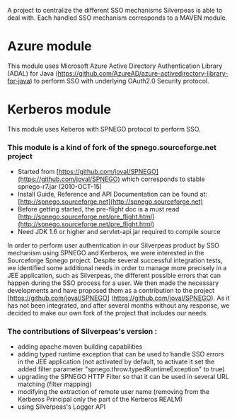 A project to centralize the different SSO mechanisms Silverpeas is able to deal with.
Each handled SSO mechanism corresponds to a MAVEN module.

# Azure module

This module uses Microsoft Azure Active Directory Authentication Library (ADAL) for Java (https://github.com/AzureAD/azure-activedirectory-library-for-java) to perform SSO with underlying OAuth2.0 Security protocol.

# Kerberos module

This module uses Keberos with SPNEGO protocol to perform SSO.

### This module is a kind of fork of the spnego.sourceforge.net project
* Started from [https://github.com/joval/SPNEGO](https://github.com/joval/SPNEGO) which corresponds to stable spnego-r7.jar (2010-OCT-15)
* Install Guide, Reference and API Documentation can be found at: [http://spnego.sourceforge.net](http://spnego.sourceforge.net)
* Before getting started, the pre-flight doc is a must read [http://spnego.sourceforge.net/pre_flight.html](http://spnego.sourceforge.net/pre_flight.html)
* Need JDK 1.6 or higher and servlet-api.jar required to compile source

In order to perform user authentication in our Silverpeas product by SSO mechanism using SPNEGO and Kerberos, we were interested in the Sourceforge Spnego project.
Despite several successful integration tests, we identified some additional needs in order to manage more precisely in a JEE application, such as Silverpeas, the different possible errors that can happen during the SSO process for a user.
We then made ​​the necessary developments and have proposed them as a contribution to the project [https://github.com/joval/SPNEGO] (https://github.com/joval/SPNEGO).
As it has not been integrated, and after several months without any response, we decided to make our own fork of the project that includes our needs.

### The contributions of Silverpeas's version :
* adding apache maven building capabilities
* adding typed runtime exception that can be used to handle SSO errors in the JEE application (not activated by default, to activate it set the added filter parameter "spnego.throw.typedRuntimeException" to true)
* upgrading the SPNEGO HTTP Filter so that it can be used in several URL matching (filter mapping)
* modifying the extraction of remote user name (removing from the Kerberos Principal only the part of the Kerberos REALM)
* using Silverpeas's Logger API